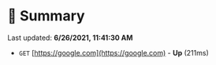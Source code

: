 # 📖 Summary
Last updated: **6/26/2021, 11:41:30 AM**

- `GET` [https://google.com](https://google.com) - **Up** (211ms)
